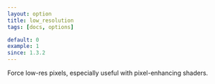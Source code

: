 ```yaml
---
layout: option
title: low_resolution
tags: [docs, options]

default: 0
example: 1
since: 1.3.2
---
```


Force low-res pixels, especially useful with pixel-enhancing shaders.
